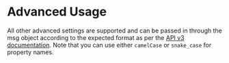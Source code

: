 # Advanced Usage

All other advanced settings are supported and can be passed in through the msg object according to the expected format as per the [API v3 documentation](https://sendgrid.com/docs/api-reference/). Note that you can use either `camelCase` or `snake_case` for property names.
